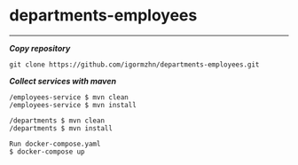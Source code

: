 # departments-employees
***
___Copy repository___
```
git clone https://github.com/igormzhn/departments-employees.git
```
___Сollect services with maven___
```
/employees-service $ mvn clean
/employees-service $ mvn install

/departments $ mvn clean
/departments $ mvn install

Run docker-compose.yaml
$ docker-compose up
```
